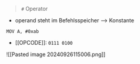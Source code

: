 > `#` Operator 

- operand steht im Befehlsspeicher --> Konstante

`MOV A, #0xab`
- [[OPCODE]]: `0111 0100`

![[Pasted image 20240926115006.png]]


